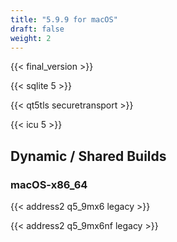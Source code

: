 ```yaml
---
title: "5.9.9 for macOS"
draft: false
weight: 2
---
```


{{< final_version >}}

{{< sqlite 5 >}}

{{< qt5tls securetransport >}}

{{< icu 5 >}}

## Dynamic / Shared Builds

### macOS-x86_64

{{< address2 q5_9mx6 legacy >}}

{{< address2 q5_9mx6nf legacy >}}
